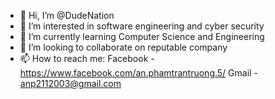 - 👋 Hi, I’m @DudeNation
- 👀 I’m interested in software engineering and cyber security
- 🌱 I’m currently learning Computer Science and Engineering
- 💞️ I’m looking to collaborate on reputable company
- 📫 How to reach me: 
Facebook - https://www.facebook.com/an.phamtrantruong.5/
Gmail - anp2112003@gmail.com

<!---
DudeNation/DudeNation is a ✨ special ✨ repository because its `README.md` (this file) appears on your GitHub profile.
You can click the Preview link to take a look at your changes.
--->

